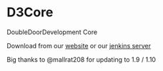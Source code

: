 # D3Core
DoubleDoorDevelopment Core

Download from our [website](http://doubledoordev.net/) or our [jenkins server](https://jenkins.dries007.net/view/D3_mods/)

Big thanks to @mallrat208 for updating to 1.9 / 1.10
